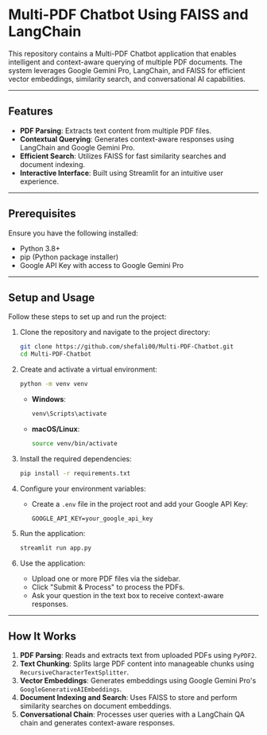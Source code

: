 # Multi-PDF Chatbot Using FAISS and LangChain

This repository contains a Multi-PDF Chatbot application that enables intelligent and context-aware querying of multiple PDF documents. The system leverages Google Gemini Pro, LangChain, and FAISS for efficient vector embeddings, similarity search, and conversational AI capabilities.

---

## Features

- **PDF Parsing**: Extracts text content from multiple PDF files.
- **Contextual Querying**: Generates context-aware responses using LangChain and Google Gemini Pro.
- **Efficient Search**: Utilizes FAISS for fast similarity searches and document indexing.
- **Interactive Interface**: Built using Streamlit for an intuitive user experience.

---

## Prerequisites

Ensure you have the following installed:
- Python 3.8+
- pip (Python package installer)
- Google API Key with access to Google Gemini Pro

---

## Setup and Usage

Follow these steps to set up and run the project:

1. Clone the repository and navigate to the project directory:
    ```bash
    git clone https://github.com/shefali00/Multi-PDF-Chatbot.git
    cd Multi-PDF-Chatbot
    ```

2. Create and activate a virtual environment:
    ```bash
    python -m venv venv
    ```
    - **Windows**:  
      ```bash
      venv\Scripts\activate
      ```
    - **macOS/Linux**:  
      ```bash
      source venv/bin/activate
      ```

3. Install the required dependencies:
    ```bash
    pip install -r requirements.txt
    ```

4. Configure your environment variables:
    - Create a `.env` file in the project root and add your Google API Key:
      ```env
      GOOGLE_API_KEY=your_google_api_key
      ```

5. Run the application:
    ```bash
    streamlit run app.py
    ```

6. Use the application:
    - Upload one or more PDF files via the sidebar.
    - Click "Submit & Process" to process the PDFs.
    - Ask your question in the text box to receive context-aware responses.

---

## How It Works

1. **PDF Parsing**: Reads and extracts text from uploaded PDFs using `PyPDF2`.
2. **Text Chunking**: Splits large PDF content into manageable chunks using `RecursiveCharacterTextSplitter`.
3. **Vector Embeddings**: Generates embeddings using Google Gemini Pro's `GoogleGenerativeAIEmbeddings`.
4. **Document Indexing and Search**: Uses FAISS to store and perform similarity searches on document embeddings.
5. **Conversational Chain**: Processes user queries with a LangChain QA chain and generates context-aware responses.

